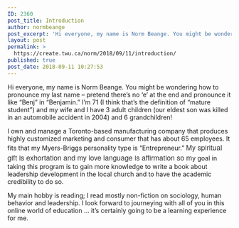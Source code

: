 ```yaml
---
ID: 2360
post_title: Introduction
author: normbeange
post_excerpt: 'Hi everyone, my name is Norm Beange. You might be wondering how to pronounce my last name &ndash; pretend there&rsquo;s no &lsquo;e&rsquo; at the end and pronounce it like &ldquo;Benj&rdquo; in &ldquo;Benjamin.&rdquo; I&rsquo;m 71 (I think that&rsquo;s the definition of &ldquo;mature student&rdquo;) and my wife and I have 3 adult children (our eldest son was &hellip; <p><a href="https://create.twu.ca/norm/2018/09/11/introduction/">Continue reading<span> "Introduction"</span></a></p>'
layout: post
permalink: >
  https://create.twu.ca/norm/2018/09/11/introduction/
published: true
post_date: 2018-09-11 10:27:53
---
```

Hi everyone, my name is Norm Beange. You might be wondering how to pronounce my last name &#8211; pretend there&#8217;s no &#8216;e&#8217; at the end and pronounce it like &#8220;Benj&#8221; in &#8220;Benjamin.&#8221; I&#8217;m 71 (I think that&#8217;s the definition of &#8220;mature student&#8221;) and my wife and I have 3 adult children (our eldest son was killed in an automobile accident in 2004) and 6 grandchildren!

I own and manage a Toronto-based manufacturing company that produces highly customized marketing and consumer that has about 65 employees. It fits that my Myers-Briggs personality type is &#8220;Entrepreneur.&#8221; <span style="float: none;background-color: transparent;color: #333333;cursor: text;font-family: 'Libre Franklin','Helvetica Neue',helvetica,arial,sans-serif;font-size: 16px;font-style: normal;font-variant: normal;font-weight: 400;letter-spacing: normal;text-align: left;text-decoration: none;text-indent: 0px">My spiritual gift is exhortation and my love language is affirmation so m</span>y goal in taking this program is to gain more knowledge to write a book about leadership development in the local church and to have the academic credibility to do so.

My main hobby is reading; I read mostly non-fiction on sociology, human behavior and leadership. I look forward to journeying with all of you in this online world of education … it&#8217;s certainly going to be a learning experience for me.